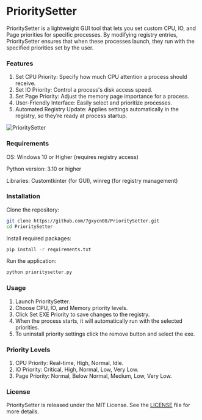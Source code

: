 # PrioritySetter
PrioritySetter is a lightweight GUI tool that lets you set custom CPU, IO, and Page priorities for specific processes. 
By modifying registry entries, PrioritySetter ensures that when these processes launch, they run with the specified priorities set by the user.




### Features
1. Set CPU Priority: Specify how much CPU attention a process should receive.
2. Set IO Priority: Control a process's disk access speed.
3. Set Page Priority: Adjust the memory page importance for a process.
4. User-Friendly Interface: Easily select and prioritize processes.
5. Automated Registry Update: Applies settings automatically in the registry, so they’re ready at process startup.


![PrioritySetter](https://github.com/user-attachments/assets/b4eadb4d-5622-4236-b8ca-d2ae066d6c72)




### Requirements
OS: Windows 10 or Higher (requires registry access)

Python version: 3.10 or higher

Libraries: Customtkinter (for GUI), winreg (for registry management)


### Installation
Clone the repository:

```bash
git clone https://github.com/7gxycn08/PrioritySetter.git
cd PrioritySetter
```
Install required packages:

```bash
pip install -r requirements.txt
```
Run the application:

```bash
python prioritysetter.py
```




### Usage
1. Launch PrioritySetter.
2. Choose CPU, IO, and Memory priority levels.
3. Click Set EXE Priority to save changes to the registry.
4. When the process starts, it will automatically run with the selected priorities.
5. To uninstall priority settings click the remove button and select the exe.


### Priority Levels
1. CPU Priority: Real-time, High, Normal, Idle.
2. IO Priority: Critical, High, Normal, Low, Very Low.
3. Page Priority: Normal, Below Normal, Medium, Low, Very Low.


### License

PrioritySetter is released under the MIT License. See the [LICENSE](https://github.com/7gxycn08/PrioritySetter/blob/main/LICENSE) file for more details.
